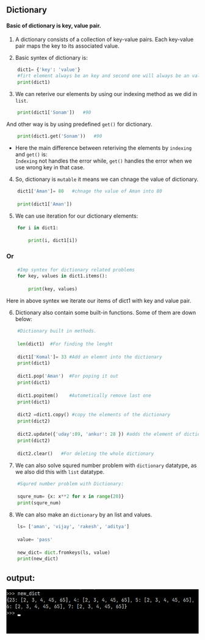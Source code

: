 ## Dictionary
#### Basic of dictionary is key, value pair.


1) A dictionary consists of a collection of key-value pairs. Each key-value pair maps the key to its associated value.

2) Basic syntex of dictionary is:
```python
    dict1= {'key': 'value'} 
    #firt element always be an key and second one will always be an value.
    print(dict1)

```

3) We can reterive our elements by using our indexing method as we did in `list`.

```python
    print(dict1['Sonam'])   #90
```
And other way is by using predefined `get()` for dictionary.

```python
    print(dict1.get('Sonam'))   #90
```

* Here the main difference between reteriving the elements by `indexing` and `get()` is:
<br>`Indexing` not handles the error while,    `get()` handles the error when we use wrong key in that case.  

4) So, dictionary is `mutable` it means we can chnage the value of dictionary.

```python
    dict1['Aman']= 80   #chnage the value of Aman into 80

    print(dict1['Aman'])
```

5) We can use iteration for our dictionary elements:
```python
    for i in dict1:

        print(i, dict1[i])
```
### Or

```python
    #Imp syntex for dictionary related problems
    for key, values in dict1.items():
        
        print(key, values)
```
Here in above syntex we iterate our items of dict1 with key and value pair.

6) Dictionary also contain some built-in functions. Some of them are down below:

```python
    #Dictionary built in methods.

    len(dict1)  #For finding the lenght

    dict1['Komal']= 33 #Add an elemnt into the dictionary
    print(dict1) 

    dict1.pop('Aman')  #For poping it out
    print(dict1) 

    dict1.popitem()    #Autometically remove last one
    print(dict1)

    dict2 =dict1.copy() #copy the elements of the dictionary
    print(dict2)

    dict2.update({'uday':89, 'ankur': 28 }) #adds the element of dictionary
    print(dict2)

    dict2.clear()   #For deleting the whole dictionary
```

7) We can also solve squred number problem with `dictionary` datatype, as we also did this with `list` datatype.

```python
    #Squred number problem with Dictionary:

    squre_num= {x: x**2 for x in range(20)}
    print(squre_num)
```

8) We can also make an `dictionary` by an list and values.

```python
    ls= ['aman', 'vijay', 'rakesh', 'aditya']

    value= 'pass'

    new_dict= dict.fromkeys(ls, value)
    print(new_dict) 

```
output:
---
![Output Example](image.png)